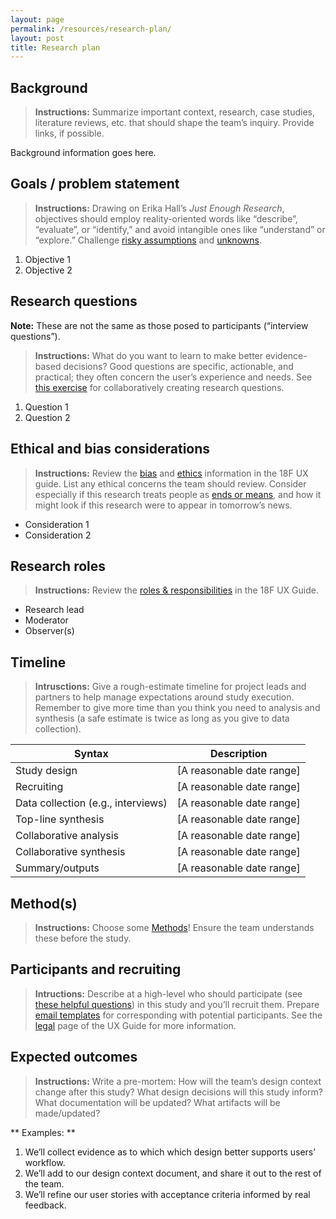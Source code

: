 ```yaml
---
layout: page
permalink: /resources/research-plan/
layout: post
title: Research plan
---
```

## Background

> **Instructions:** Summarize important context, research, case studies, literature reviews, etc. that should shape the team’s inquiry. Provide links, if possible.

Background information goes here.


## Goals / problem statement

> **Instructions:** Drawing on Erika Hall’s *Just Enough Research*, objectives should employ reality-oriented words like “describe”, “evaluate”, or “identify,” and avoid intangible ones like “understand” or “explore.” Challenge [risky assumptions](https://mvpworkshop.co/validate-riskiest-assumption/) and [unknowns](https://medium.com/mule-design/dig-in-the-right-spot-6dc7af5a75e8).


1. Objective 1
1. Objective 2

## Research questions 

**Note:** These are not the same as those posed to participants (“interview questions”). 

> **Instructions:** What do you want to learn to make better evidence-based decisions? Good questions are specific, actionable, and practical; they often concern the user’s experience and needs. See [this exercise](https://www.gov.uk/service-manual/user-research/capturing-research-questions) for collaboratively creating research questions. 

1. Question 1
2. Question 2


## Ethical and bias considerations 

> **Instructions:** Review the [bias](https://docs.google.com/document/d/13iEP9PthLfJ1RzXqC_TVnvSt11ZysKxLTmGinvFCses/edit#) and [ethics](https://docs.google.com/document/d/1BbFd_eFS5bAyMQUT5Lr-2axSsxzjU09kgjCwnhbwwxk/edit#) information in the 18F UX guide. List any ethical concerns the team should review. Consider especially if this research treats people as [ends or means](https://en.wikipedia.org/wiki/Categorical_imperative), and how it might look if this research were to appear in tomorrow’s news.

- Consideration 1
- Consideration 2

## Research roles

> **Instructions:** Review the [roles & responsibilities](https://docs.google.com/document/d/1pCq73gG7eL1zmk2WbwEefB7RqkQbN_78KyYsgD5_Y9U/edit#) in the 18F UX Guide.

- Research lead
- Moderator
- Observer(s)

## Timeline

> **Intrusctions:** Give a rough-estimate timeline for project leads and partners to help manage expectations around study execution. Remember to give more time than you think you need to analysis and synthesis (a safe estimate is twice as long as you give to data collection).

| Syntax      | Description |
| ----------- | ----------- |
| Study design      |  [A reasonable date range] |
| Recruiting   |  [A reasonable date range] |
| Data collection (e.g., interviews) |  [A reasonable date range] |
| Top-line synthesis   |  [A reasonable date range] |
| Collaborative analysis   |  [A reasonable date range] |
| Collaborative synthesis   |  [A reasonable date range] |
| Summary/outputs   |  [A reasonable date range] |


## Method(s)

> **Instructions:** Choose some [Methods](https://methods.18f.gov)! Ensure the team understands these before the study. 


## Participants and recruiting

> **Intructions:** Describe at a high-level who should participate (see [these helpful questions](https://articles.uie.com/usability_testing_three_steps/)) in this study and you’ll recruit them. Prepare [email templates](https://drive.google.com/drive/folders/1XXRBdGGrMMKZ0qnbPXgulCFrCQBf2slP) for corresponding with potential participants. See the [legal](https://docs.google.com/document/d/13FWBP5wMf_MgDToVBBrkOafFe5T8NsldzttGENhGgSU/edit#) page of the UX Guide for more information. 


## Expected outcomes

> **Instructions:** Write a pre-mortem: How will the team’s design context change after this study? What design decisions will this study inform? What documentation will be updated? What artifacts will be made/updated?

** Examples: **
1. We’ll collect evidence as to which which design better supports users’ workflow.
1. We’ll add to our design context document, and share it out to the rest of the team.
1. We’ll refine our user stories with acceptance criteria informed by real feedback.
